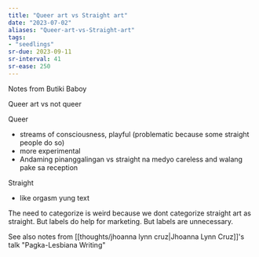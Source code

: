 ```yaml
---
title: "Queer art vs Straight art"
date: "2023-07-02"
aliases: "Queer-art-vs-Straight-art"
tags:
- "seedlings"
sr-due: 2023-09-11
sr-interval: 41
sr-ease: 250
---
```


Notes from Butiki Baboy

Queer art vs not queer

Queer
- streams of consciousness, playful (problematic because some straight people do so)
- more experimental
- Andaming pinanggalingan vs straight na medyo careless and walang pake sa reception

Straight
- like orgasm yung text

The need to categorize is weird because we dont categorize straight art as straight. But labels do help for marketing. But labels are unnecessary.

See also notes from [[thoughts/jhoanna lynn cruz|Jhoanna Lynn Cruz]]'s talk "Pagka-Lesbiana Writing"
